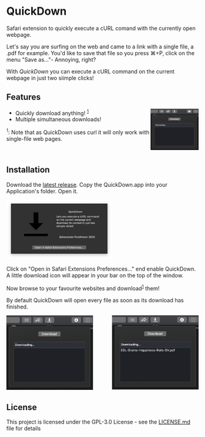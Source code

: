# QuickDown
Safari extension to quickly execute a cURL comand with the currently open webpage.

Let's say you are surfing on the web and came to a link with a single file, a .pdf for example. You'd like to save that file so you press ⌘+P, click on the menu "Save as..."-	Annoying, right?

With *QuickDown* you can execute a cURL command on the current webpage in just two siimple clicks!

## Features

<img align="right" margin="10px" src="https://raw.githubusercontent.com/AlexPerathoner/QuickDown/master/Screens/ui.png" width="25%"></img>

- Quickly download anything! <sup>[1](#note1)</sup>
- Multiple simultaneous downloads!

<a name="note1"></a><sup>1</sup>: Note that as QuickDown uses curl it will only work with single-file web pages.</mark>

<br>

## Installation
Download the [latest release](https://github.com/AlexPerathoner/QuickDown/releases/latest). Copy the QuickDown.app into your Application's folder. Open it.

<img margin="10px" src="https://raw.githubusercontent.com/AlexPerathoner/QuickDown/master/Screens/welcomeScreen.png" width="55%"></img>

Click on "Open in Safari Extensions Preferences..." end enable QuickDown. A little download icon will appear in your bar on the top of the window.

Now browse to your favourite websites and download<sup>[1](#note1)</sup> them!

By default QuickDown will open every file as soon as its download has finished.


<img align="right" margin="10px" src="https://raw.githubusercontent.com/AlexPerathoner/QuickDown/master/Screens/downloading.png" width="45%"></img>


<img margin="10px" src="https://raw.githubusercontent.com/AlexPerathoner/QuickDown/master/Screens/ui.png" width="45%"></img>

## License

This project is licensed under the GPL-3.0 License - see the [LICENSE.md](LICENSE.md) file for details
